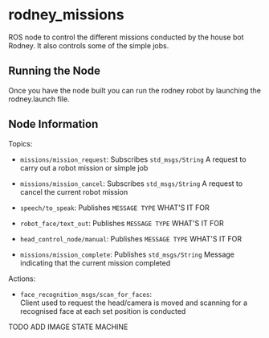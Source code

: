 # rodney_missions
ROS node to control the different missions conducted by the house bot Rodney.
It also controls some of the simple jobs.

## Running the Node

Once you have the node built you can run the rodney robot by launching the rodney.launch file.

## Node Information
Topics:

* `missions/mission_request`:
  Subscribes `std_msgs/String` A request to carry out a robot mission or simple job

* `missions/mission_cancel`:
  Subscribes `std_msgs/String` A request to cancel the current robot mission
  
* `speech/to_speak`:
  Publishes `MESSAGE TYPE` WHAT'S IT FOR
  
* `robot_face/text_out`:
  Publishes `MESSAGE TYPE` WHAT'S IT FOR
  
* `head_control_node/manual`:
  Publishes `MESSAGE TYPE` WHAT'S IT FOR
  
* `missions/mission_complete`:
  Publishes `std_msgs/String` Message indicating that the current mission completed
  
Actions:

* `face_recognition_msgs/scan_for_faces`:  
  Client used to request the  head/camera is moved and scanning for a recognised face at each set position is conducted
  
TODO ADD IMAGE STATE MACHINE
